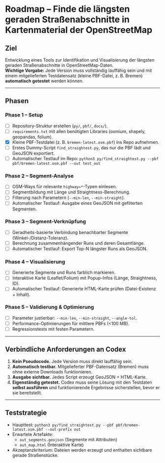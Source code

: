 # Roadmap – Finde die längsten geraden Straßenabschnitte in Kartenmaterial der OpenStreetMap

## Ziel
Entwicklung eines Tools zur Identifikation und Visualisierung der längsten geraden Straßenabschnitte in OpenStreetMap-Daten.  
**Wichtige Vorgabe:** Jede Version muss vollständig lauffähig sein und mit einem mitgelieferten Testdatensatz (kleine PBF-Datei, z. B. Bremen) **automatisch getestet** werden können.

---

## Phasen

### Phase 1 – Setup
- [ ] Repository-Struktur erstellen (`py/`, `pbf/`, `docs/`).
- [ ] `requirements.txt` mit allen benötigten Libraries (osmium, shapely, geopandas, folium).
- [X] Kleine PBF-Testdatei (z. B. `bremen-latest.osm.pbf`) ins Repo aufnehmen.
- [ ] Erstes Dummy-Script `find_straightest.py`, das nur die PBF lädt und GeoJSON exportiert.
- [ ] Automatischer Testlauf im Repo: `python3 py/find_straightest.py --pbf pbf/bremen-latest.osm.pbf --out test_out`

### Phase 2 – Segment-Analyse
- [ ] OSM-Ways für relevante `highway=*`-Typen einlesen.
- [ ] Segmentbildung mit Länge und Straightness-Berechnung.
- [ ] Filterung nach Parametern (`--min-len`, `--min-straight`).
- [ ] Automatischer Testlauf: Ausgabe eines GeoJSON mit gefilterten Segmenten.

### Phase 3 – Segment-Verknüpfung
- [ ] Geradheits-basierte Verbindung benachbarter Segmente (Winkel-/Distanz-Toleranz).
- [ ] Berechnung zusammenhängender Runs und deren Gesamtlänge.
- [ ] Automatischer Testlauf: Export Top-N längster Runs als GeoJSON.

### Phase 4 – Visualisierung
- [ ] Generierte Segmente und Runs farblich markieren.
- [ ] Interaktive Karte (Leaflet/Folium) mit Popup-Infos (Länge, Straightness, ID).
- [ ] Automatischer Testlauf: Generierte HTML-Karte prüfen (Datei-Existenz + Inhalt).

### Phase 5 – Validierung & Optimierung
- [ ] Parameter justierbar: `--min-len`, `--min-straight`, `--angle-tol`.
- [ ] Performance-Optimierungen für mittlere PBFs (<100 MB).
- [ ] Regressionstests mit festen Parametern.

---

## Verbindliche Anforderungen an Codex
1. **Kein Pseudocode.** Jede Version muss direkt lauffähig sein.  
2. **Automatisch testbar.** Mitgelieferter PBF-Datensatz (Bremen) muss ohne externe Downloads funktionieren.  
3. **Ausgabe sichtbar.** Jedes Script erzeugt GeoJSON + HTML-Karte.  
4. **Eigenständig getestet.** Codex muss seine Lösung mit den Testdaten **selbst ausführen** und funktionierende Ergebnisse sicherstellen, bevor er sie bereitstellt.  

---

## Teststrategie
- Haupttest: `python3 py/find_straightest.py --pbf pbf/bremen-latest.osm.pbf --out-prefix out`
- Erwartete Artefakte:
  - `out_segments.geojson` (Segmente mit Attributen)
  - `out_map.html` (Interaktive Karte)
- Akzeptanzkriterium: Dateien werden erzeugt und enthalten sichtbare gerade Straßenstücke.
